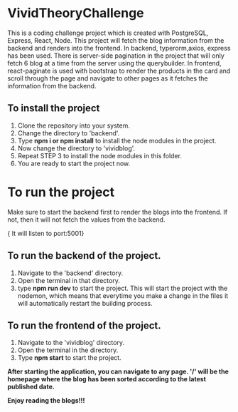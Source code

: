 # VividTheoryChallenge
This is a coding challenge project which is created with PostgreSQL, Express, React, Node.
This project will fetch the blog information from the backend and renders into the frontend.
In backend, typerorm,axios, express has been used. There is server-side pagination in the project that will only fetch 6 blog at a time from the server using the querybuilder. 
In frontend, react-paginate is used with bootstrap to render the products in the card and scroll through the page and navigate to other pages as it fetches the information from the backend.


## To install the project
1. Clone the repository into your system.
2. Change the directory to 'backend'.
3. Type  **npm i or npm install**  to install the node modules in the project.
4. Now change the directory to 'vividblog'.
5. Repeat STEP 3 to install the node modules in this folder.
6. You are ready to start the project now.


# To run the project
Make sure to start the backend first to render the blogs into the frontend. If not, then it will not fetch the values from the backend.

{ It will listen to port:5001}
## To run the backend of the project.
1. Navigate to the 'backend' directory.
2. Open the terminal in that directory.
3. type **npm run dev** to start the project. This will start the project with the nodemon, which means that everytime you make a change in the files it will automatically restart the building process.


## To run the frontend of the project.

1. Navigate to the 'vividblog' directory.
2. Open the terminal in the directory.
3. Type **npm start** to start the project.

**After starting the application, you can navigate to any page. '/' will be the homepage where the blog has been sorted according to the latest published date.**


**Enjoy reading the blogs!!!**
